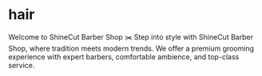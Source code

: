 # hair
Welcome to ShineCut Barber Shop ✂️ Step into style with ShineCut Barber Shop, where tradition meets modern trends. We offer a premium grooming experience with expert barbers, comfortable ambience, and top-class service.
